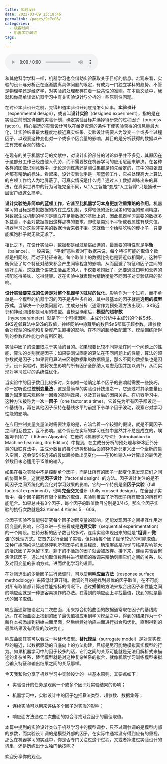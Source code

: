 ```yaml
---
title: 实验设计
date: 2022-03-09 13:18:46
permalink: /pages/9c7c06/
categories:
  - 极客时间
  - 机器学习40讲
tags:
  - 
---
```

<audio title="09.实验设计" src="https://static001.geekbang.org/resource/audio/ef/30/efd96d9e601e909a46ec7347cfb90e30.mp3" controls="controls"></audio> 
<p>和其他科学学科一样，机器学习也会借助实验获取关于目标的信息。宏观来看，实验的设计与分析正在逐渐脱离具体问题的限定，有成为一门独立学科的趋势。不管是物理学还是经济学，对实验的处理都存在着一些共性的准则。在本篇文章中，我就和你简单谈谈机器学习中有关实验设计与分析的一些原则性问题。</p>
<p>在讨论实验设计之前，先得知道实验设计到底是怎么回事。<strong>实验设计</strong>（experimental design），或者叫<strong>设计实验</strong>（designed experiment），指的是在实验之前制定详细的实验计划，确定实验目标并选择待研究的过程因子（process factor）。精心挑选的实验设计可以在给定资源的条件下使实验获得的信息量最大化，让实验结果最大程度地接近真实结果。实验设计需要人为改变一个或多个过程因子，以观察这种变化对一个或多个因变量的影响，其目的是分析获得的数据以产生有效和客观的结论。</p>
<p>在现有的关于机器学习的文献中，对设计实验部分的讨论似乎并不多见，其原因在于这部分工作已经由他人代劳，而不需要放在机器学习的应用层面来解决。在各种各样的图像识别竞赛中，无论是训练集还是测试集都是预先给定的，其中的每张图片都有精确的标注。看起来，设计实验似乎是一项蓝领工作，它被处理高大上算法的白领工作给人为地屏蔽了。可真实情况是什么呢？通过人工数据训练出来的算法，在真实世界中的行为可能完全不同，从“人工智能”变成“人工智障”只是捅破一层窗户纸这么简单。</p><!-- [[[read_end]]] -->
<p><strong>设计实验绝非简单的蓝领工作，它甚至比机器学习本身更加注重策略的作用</strong>。机器学习的目标是模拟数据的内在生成机制，取得较低的泛化误差和较强的预测精度。对数据生成机制的学习是建立在足量数据的基础上的，因此机器学习需要的数据多多益善，不会对数据提出这样那样的要求。即使是类别不平衡或者属性有缺失值，机器学习对这些非完美的数据也会来者不拒。这就像一个给啥吃啥的傻小子，只要能填饱肚子就无欲无求了。</p>
<p>相比之下，在设计实验中，数据都是经过精挑细选的，最重要的特性就是<strong>平衡</strong>（balance）。一般来说，“平衡”意味着对于数据来说，每个特征可能的取值个数都是相同的，而对于特征来说，每个取值上的数据比例也是要近似相同的。这种平衡保证了每个特征对结果都会产生同等程度的影响，从而回避了特征和因子之间的偏好关系。这就像个讲究生活品质的人，不仅要填饱肚子，还要通过口味和营养的搭配吃得美味、吃得健康。这在实验中就表现为精确衡量不同因子对实验结果的影响。</p>
<p><strong>设计实验要完成的任务是对整个机器学习过程的优化</strong>。影响作为一个过程，而不单单是一个模型的机器学习的因子是多种多样的，其中最基本的因子就是<strong>选用的模型形式</strong>。当解决一个分类问题时，主成分分析（通常作为预处理方法出现）、$K$近邻和神经网络都是可用的模型。当模型确定后，<strong>模型的超参数</strong>（hyperparameter）就是下一个可控因素，主成分分析中主成分的个数$d$、$K$近邻算法中$K$的取值，神经网络中隐藏层的数目$n$都属于超参数。超参数会对模型的性能和复杂度产生直接的影响，在不同的超参数配置下，模型训练所得到的参数和性能也会有所区别。</p>
<p>实验中因子的设置取决于实验的目的。如果想要比较不同算法在同一个问题上的性能，算法的类别就是因子；如果要测试固定的算法在不同问题上的性能，算法的超参数就是因子；如果要用算法来区别数据集的数据质量，那么不同的数据集也是因子。设计实验时，要将发生影响的所有因子全部纳入考虑范围并加以调节，从而实现对学习过程的系统性优化。</p>
<p>当实验中的因子数目比较多时，如何唯一地确定单个因子的影响就需要一些技巧。你一定听说过<strong>控制变量法</strong>，这是最简单的实验设计技法之一，它通过将其余变量设置为固定值来观察单一因素的影响效果，以及其背后的因果关系。在机器学习中，这种方法被称为<strong>一次一因子</strong>（one factor at a time），它首先为所有因子都设定一个基线值，再在其他因子保持在基线水平的前提下令单个因子波动，观察它对学习性能的影响。</p>
<p>在应用控制变量变量法时需要注意的是，它暗含着一个较强的假设，就是不同因子之间相互独立，互不影响。这个假设在实际的学习任务中显然并不总是成立的，埃塞姆·阿帕丁（ Ethem Alpaydin）在他的《机器学习导论》（Introduction to Machine Learning, 3rd Edition）中提到，在主成分分析的预处理与$K$近邻分类的级联算法中，主成分数目的每个选择都给后面的$K$近邻定义出一个全新的输入空间，这会使$K$近邻的最优超参数出现变化——在10维输入中计算出的最优近邻数目未必适用于15维的输入。</p>
<p>如果在每次实验中不是控制单个因子，而是让所有的因子一起变化来发现它们之间的协同关系，这就是<strong>因子设计</strong>（factorial design）的方法。因子设计关注的是不同因子之间系统化的变化对学习效果的影响，它的一个特例是<strong>全因子实验</strong>（full factorial experiment），也叫<strong>完全交叉设计</strong>（fully crossed design）。在全因子实验中，每个因子都有有限个离散的取值，实验则覆盖了所有因子所有取值的所有可能组合。如果总共有3个因子，每个因子的取值数目分别是3/4/5，那么全因子实验的执行次数就是$3 \times 4 \times 5 = 60$。</p>
<p>全因子实验不仅能够研究每个因子对因变量的影响，还能发现因子之间相互作用对因变量的影响，它可以进一步被看成是<strong>连续实验</strong>（sequential experimentation）的一个阶段。在待分析的因子数目较多时，连续实验体现出来的就是“<strong>粗调 + 微调</strong>”的处理方式。它首先执行全因子实验，但只给每个因子赋予较少的可能取值。这种广撒网的做法能够评判所有因子的重要程度，确定哪些是对学习结果影响较大的活跃因子并保留下来，剩下的不活跃的因子就会被放弃。接下来，连续实验会聚焦活跃因子，通过增加取值数目并进行精细的微调来精确刻画它们之间的关系，以及对因变量的影响方式，进而优化学习的设置。</p>
<p>在对筛选出的少量因子进行微调时，可以使用<strong>响应面方法</strong>（response surface methodology）来降低计算开销。微调的目的是找到最优的因子取值，在不可能对所有取值都计算出性能指标的情况下，通过<strong>插值</strong>的方法来拟合出因子和性能之间的响应面就是一种更容易操作的办法。在得到的响应面上寻找最值，找到的就是最优的因子取值。</p>
<p>响应面通常被设定为二次曲面，用来拟合初始曲面的数据通常取在因子的基线附近。在初始曲面上找到的因子最优值被应用到学习模型之中，得到的结果作为一个新样本被添加到初始曲面里面，然后继续对响应曲面进行拟合和优化，直到得到的最优结果没有明显的改进为止。</p>
<p>响应曲面其实可以看成一种替代模型。<strong>替代模型</strong>（surrogate model）是对真实模型的逼近，以数据驱动的自底向上的方法构建，目标是尽可能地模拟真实模型的行为。如果机器学习中的因子较多的话，它们之间的关系可能就是无法用解析式来描述的复杂关系，替代模型就是对这种复杂关系的拟合，就像机器学习训练模型来拟合输入特征和输出结果之间的关系那样。</p>
<p>今天我和你分享了机器学习中实验设计的一些基本原则，其要点如下：</p>
<ul>
<li><p><span class="orange">实验设计的任务是观察一个或多个因子对实验结果的影响；</span></p>
</li>
<li><p><span class="orange">机器学习中，实验设计中的因子包括算法类型、超参数、数据集等；</span></p>
</li>
<li><p><span class="orange"> 连续实验可以用来评估多个因子对实验的影响；</span></p>
</li>
<li><p><span class="orange">响应面方法通过二次曲面的拟合寻找可变因子的最佳取值。</span></p>
</li>
</ul>
<p>本篇中提到的实验设计类似于机器学习中的模型调参，只不过调参调的是模型内部的参数，而实验设计调的是模型外部的因子。在实际中通常没有得到应有的重视。那么在机器学习的实践中，你是否专门关注过这个过程，又或者掉进过实验设计的坑里，还是历练出什么独门绝技呢？</p>
<p>欢迎分享你的观点。</p>
<p><img src="https://static001.geekbang.org/resource/image/a0/2c/a06ea57d848d2ca6cdced4ba327f1d2c.jpg" alt=""></p>
<p></p>
